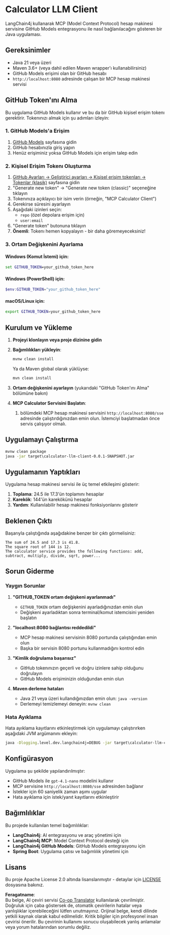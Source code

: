 <!--
CO_OP_TRANSLATOR_METADATA:
{
  "original_hash": "ac2459c0d5cc823922e3d9240a95028c",
  "translation_date": "2025-07-13T19:09:30+00:00",
  "source_file": "03-GettingStarted/03-llm-client/solution/java/README.md",
  "language_code": "tr"
}
-->
# Calculator LLM Client

LangChain4j kullanarak MCP (Model Context Protocol) hesap makinesi servisine GitHub Models entegrasyonu ile nasıl bağlanılacağını gösteren bir Java uygulaması.

## Gereksinimler

- Java 21 veya üzeri
- Maven 3.6+ (veya dahil edilen Maven wrapper'ı kullanabilirsiniz)
- GitHub Models erişimi olan bir GitHub hesabı
- `http://localhost:8080` adresinde çalışan bir MCP hesap makinesi servisi

## GitHub Token'ını Alma

Bu uygulama GitHub Models kullanır ve bu da bir GitHub kişisel erişim tokenı gerektirir. Tokenınızı almak için şu adımları izleyin:

### 1. GitHub Models'a Erişim
1. [GitHub Models](https://github.com/marketplace/models) sayfasına gidin
2. GitHub hesabınızla giriş yapın
3. Henüz erişiminiz yoksa GitHub Models için erişim talep edin

### 2. Kişisel Erişim Tokenı Oluşturma
1. [GitHub Ayarları → Geliştirici ayarları → Kişisel erişim tokenları → Tokenlar (klasik)](https://github.com/settings/tokens) sayfasına gidin
2. "Generate new token" → "Generate new token (classic)" seçeneğine tıklayın
3. Tokenınıza açıklayıcı bir isim verin (örneğin, "MCP Calculator Client")
4. Gerekirse süresini ayarlayın
5. Aşağıdaki izinleri seçin:
   - `repo` (özel depolara erişim için)
   - `user:email`
6. "Generate token" butonuna tıklayın
7. **Önemli**: Tokenı hemen kopyalayın - bir daha göremeyeceksiniz!

### 3. Ortam Değişkenini Ayarlama

#### Windows (Komut İstemi) için:
```cmd
set GITHUB_TOKEN=your_github_token_here
```

#### Windows (PowerShell) için:
```powershell
$env:GITHUB_TOKEN="your_github_token_here"
```

#### macOS/Linux için:
```bash
export GITHUB_TOKEN=your_github_token_here
```

## Kurulum ve Yükleme

1. **Projeyi klonlayın veya proje dizinine gidin**

2. **Bağımlılıkları yükleyin**:
   ```cmd
   mvnw clean install
   ```
   Ya da Maven global olarak yüklüyse:
   ```cmd
   mvn clean install
   ```

3. **Ortam değişkenini ayarlayın** (yukarıdaki "GitHub Token'ını Alma" bölümüne bakın)

4. **MCP Calculator Servisini Başlatın**:
   1. bölümdeki MCP hesap makinesi servisini `http://localhost:8080/sse` adresinde çalıştırdığınızdan emin olun. İstemciyi başlatmadan önce servis çalışıyor olmalı.

## Uygulamayı Çalıştırma

```cmd
mvnw clean package
java -jar target\calculator-llm-client-0.0.1-SNAPSHOT.jar
```

## Uygulamanın Yaptıkları

Uygulama hesap makinesi servisi ile üç temel etkileşimi gösterir:

1. **Toplama**: 24.5 ile 17.3'ün toplamını hesaplar
2. **Karekök**: 144'ün karekökünü hesaplar
3. **Yardım**: Kullanılabilir hesap makinesi fonksiyonlarını gösterir

## Beklenen Çıktı

Başarıyla çalıştığında aşağıdakine benzer bir çıktı görmelisiniz:

```
The sum of 24.5 and 17.3 is 41.8.
The square root of 144 is 12.
The calculator service provides the following functions: add, subtract, multiply, divide, sqrt, power...
```

## Sorun Giderme

### Yaygın Sorunlar

1. **"GITHUB_TOKEN ortam değişkeni ayarlanmadı"**
   - `GITHUB_TOKEN` ortam değişkenini ayarladığınızdan emin olun
   - Değişkeni ayarladıktan sonra terminal/komut istemcisini yeniden başlatın

2. **"localhost:8080 bağlantısı reddedildi"**
   - MCP hesap makinesi servisinin 8080 portunda çalıştığından emin olun
   - Başka bir servisin 8080 portunu kullanmadığını kontrol edin

3. **"Kimlik doğrulama başarısız"**
   - GitHub tokenınızın geçerli ve doğru izinlere sahip olduğunu doğrulayın
   - GitHub Models erişiminizin olduğundan emin olun

4. **Maven derleme hataları**
   - Java 21 veya üzeri kullandığınızdan emin olun: `java -version`
   - Derlemeyi temizlemeyi deneyin: `mvnw clean`

### Hata Ayıklama

Hata ayıklama kayıtlarını etkinleştirmek için uygulamayı çalıştırırken aşağıdaki JVM argümanını ekleyin:
```cmd
java -Dlogging.level.dev.langchain4j=DEBUG -jar target\calculator-llm-client-0.0.1-SNAPSHOT.jar
```

## Konfigürasyon

Uygulama şu şekilde yapılandırılmıştır:
- GitHub Models ile `gpt-4.1-nano` modelini kullanır
- MCP servisine `http://localhost:8080/sse` adresinden bağlanır
- İstekler için 60 saniyelik zaman aşımı uygular
- Hata ayıklama için istek/yanıt kayıtlarını etkinleştirir

## Bağımlılıklar

Bu projede kullanılan temel bağımlılıklar:
- **LangChain4j**: AI entegrasyonu ve araç yönetimi için
- **LangChain4j MCP**: Model Context Protocol desteği için
- **LangChain4j GitHub Models**: GitHub Models entegrasyonu için
- **Spring Boot**: Uygulama çatısı ve bağımlılık yönetimi için

## Lisans

Bu proje Apache License 2.0 altında lisanslanmıştır - detaylar için [LICENSE](../../../../../../03-GettingStarted/03-llm-client/solution/java/LICENSE) dosyasına bakınız.

**Feragatname**:  
Bu belge, AI çeviri servisi [Co-op Translator](https://github.com/Azure/co-op-translator) kullanılarak çevrilmiştir. Doğruluk için çaba göstersek de, otomatik çevirilerin hatalar veya yanlışlıklar içerebileceğini lütfen unutmayınız. Orijinal belge, kendi dilinde yetkili kaynak olarak kabul edilmelidir. Kritik bilgiler için profesyonel insan çevirisi önerilir. Bu çevirinin kullanımı sonucu oluşabilecek yanlış anlamalar veya yorum hatalarından sorumlu değiliz.